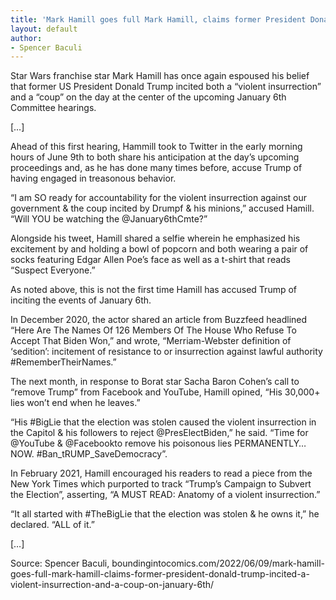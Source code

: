 ```yaml
---
title: 'Mark Hamill goes full Mark Hamill, claims former President Donald Trump incited a ‘violent insurrection’ and a ‘coup’ on January 6th'
layout: default
author:
- Spencer Baculi
---
```


Star Wars franchise star Mark Hamill has once again espoused his belief that former US President Donald Trump incited both a “violent insurrection” and a “coup” on the day at the center of the upcoming January 6th Committee hearings.

[…]

Ahead of this first hearing, Hammill took to Twitter in the early morning hours of June 9th to both share his anticipation at the day’s upcoming proceedings and, as he has done many times before, accuse Trump of having engaged in treasonous behavior.

“I am SO ready for accountability for the violent insurrection against our government & the coup incited by Drumpf & his minions,” accused Hamill. “Will YOU be watching the @January6thCmte?”

Alongside his tweet, Hamill shared a selfie wherein he emphasized his excitement by and holding a bowl of popcorn and both wearing a pair of socks featuring Edgar Allen Poe’s face as well as a t-shirt that reads “Suspect Everyone.”

As noted above, this is not the first time Hamill has accused Trump of inciting the events of January 6th.

In December 2020, the actor shared an article from Buzzfeed headlined “Here Are The Names Of 126 Members Of The House Who Refuse To Accept That Biden Won,” and wrote, “Merriam-Webster definition of ‘sedition’: incitement of resistance to or insurrection against lawful authority #RememberTheirNames.”

The next month, in response to Borat star Sacha Baron Cohen’s call to “remove Trump” from Facebook and YouTube, Hamill opined, “His 30,000+ lies won’t end when he leaves.”

“His #BigLie that the election was stolen caused the violent insurrection in the Capitol & his followers to reject @PresElectBiden,” he said. “Time for @YouTube & @Facebookto remove his poisonous lies PERMANENTLY… NOW. #Ban\_tRUMP\_SaveDemocracy”.

In February 2021, Hamill encouraged his readers to read a piece from the New York Times which purported to track “Trump’s Campaign to Subvert the Election”, asserting, “A MUST READ: Anatomy of a violent insurrection.”

“It all started with #TheBigLie that the election was stolen & he owns it,” he declared. “ALL of it.”

[…]

Source: Spencer Baculi, boundingintocomics.com/2022/06/09/mark-hamill-goes-full-mark-hamill-claims-former-president-donald-trump-incited-a-violent-insurrection-and-a-coup-on-january-6th/
